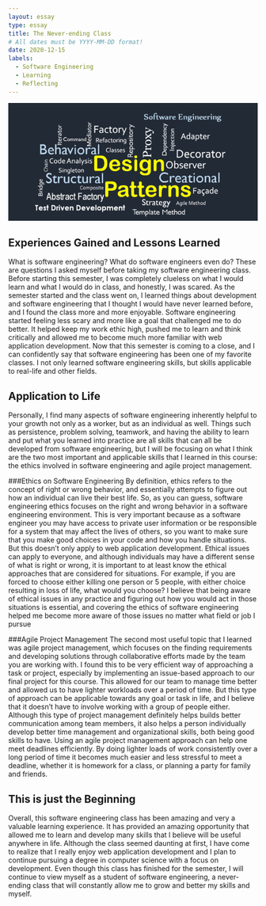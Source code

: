 ```yaml
---
layout: essay
type: essay
title: The Never-ending Class 
# All dates must be YYYY-MM-DD format!
date: 2020-12-15
labels:
  - Software Engineering 
  - Learning
  - Reflecting
---
```


<img class="ui large right floated image" src="../images/design-patterns.png">

## Experiences Gained and Lessons Learned
What is software engineering? What do software engineers even do? These are questions I asked myself before taking my software engineering class. Before starting this semester, I was completely clueless on what I would learn and what I would do in class, and honestly, I was scared. As the semester started and the class went on, I learned things about development and software engineering that I thought I would have never learned before, and I found the class more and more enjoyable. Software engineering started feeling less scary and more like a goal that challenged me to do better. It helped keep my work ethic high, pushed me to learn and think critically and allowed me to become much more familiar with web application development. Now that this semester is coming to a close, and I can confidently say that software engineering has been one of my favorite classes. I not only learned software engineering skills, but skills applicable to real-life and other fields.

## Application to Life
Personally, I find many aspects of software engineering inherently helpful to your growth not only as a worker, but as an individual as well. Things such as persistence, problem solving, teamwork, and having the ability to learn and put what you learned into practice are all skills that can all be developed from software engineering, but I will be focusing on what I think are the two most important and applicable skills that I learned in this course: the ethics involved in software engineering and agile project management. 

###Ethics on Software Engineering
By definition, ethics refers to the concept of right or wrong behavior, and essentially attempts to figure out how an individual can live their best life. So, as you can guess, software engineering ethics focuses on the right and wrong behavior in a software engineering environment. This is very important because as a software engineer you may have access to private user information or be responsible for a system that may affect the lives of others, so you want to make sure that you make good choices in your code and how you handle situations. But this doesn’t only apply to web application development. Ethical issues can apply to everyone, and although individuals may have a different sense of what is right or wrong, it is important to at least know the ethical approaches that are considered for situations. For example, if you are forced to choose either killing one person or 5 people, with either choice resulting in loss of life, what would you choose? I believe that being aware of ethical issues in any practice and figuring out how you would act in those situations is essential, and covering the ethics of software engineering helped me become more aware of those issues no matter what field or job I pursue

###Agile Project Management
The second most useful topic that I learned was agile project management, which focuses on the finding requirements and developing solutions through collaborative efforts made by the team you are working with. I found this to be very efficient way of approaching a task or project, especially by implementing an issue-based approach to our final project for this course. This allowed for our team to manage time better and allowed us to have lighter workloads over a period of time. But this type of approach can be applicable towards any goal or task in life, and I believe that it doesn’t have to involve working with a group of people either. Although this type of project management definitely helps builds better communication among team members, it also helps a person individually develop better time management and organizational skills, both being good skills to have. Using an agile project management approach can help one meet deadlines efficiently. By doing lighter loads of work consistently over a long period of time it becomes much easier and less stressful to meet a deadline, whether it is homework for a class, or planning a party for family and friends.

## This is just the Beginning
Overall, this software engineering class has been amazing and very a valuable learning experience. It has provided an amazing opportunity that allowed me to learn and develop many skills that I believe will be useful anywhere in life. Although the class seemed daunting at first, I have come to realize that I really enjoy web application development and I plan to continue pursuing a degree in computer science with a focus on development. Even though this class has finished for the semester, I will continue to view myself as a student of software engineering, a never-ending class that will constantly allow me to grow and better my skills and myself.
